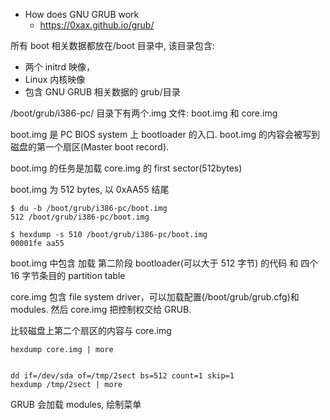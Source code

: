 - How does GNU GRUB work
  - https://0xax.github.io/grub/

所有 boot 相关数据都放在/boot 目录中, 该目录包含:

- 两个 initrd 映像，
- Linux 内核映像
- 包含 GNU GRUB 相关数据的 grub/目录

/boot/grub/i386-pc/ 目录下有两个.img 文件: boot.img 和 core.img

boot.img 是 PC BIOS system 上 bootloader 的入口. boot.img 的内容会被写到磁盘的第一个扇区(Master boot record).

boot.img 的任务是加载 core.img 的 first sector(512bytes)

boot.img 为 512 bytes, 以 0xAA55 结尾

```
$ du -b /boot/grub/i386-pc/boot.img
512 /boot/grub/i386-pc/boot.img

$ hexdump -s 510 /boot/grub/i386-pc/boot.img
00001fe aa55
```

boot.img 中包含 加载 第二阶段 bootloader(可以大于 512 字节) 的代码 和 四个 16 字节条目的 partition table

core.img 包含 file system driver，可以加载配置(/boot/grub/grub.cfg)和 modules.
然后 core.img 把控制权交给 GRUB.

比较磁盘上第二个扇区的内容与 core.img

```
hexdump core.img | more


dd if=/dev/sda of=/tmp/2sect bs=512 count=1 skip=1
hexdump /tmp/2sect | more

```

GRUB 会加载 modules, 绘制菜单
